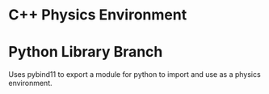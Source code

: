# C++ Physics Environment
# Python Library Branch

Uses pybind11 to export a module for python to import and use as a physics environment.
